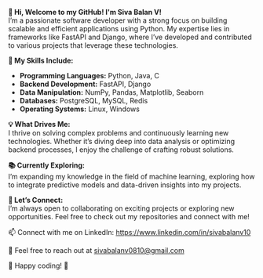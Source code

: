 
**👋 Hi, Welcome to my GitHub! I'm Siva Balan V!**  
I’m a passionate software developer with a strong focus on building scalable and efficient applications using Python. My expertise lies in frameworks like FastAPI and Django, where I’ve developed and contributed to various projects that leverage these technologies.

**🔧 My Skills Include:**  
- **Programming Languages:** Python, Java, C
- **Backend Development:** FastAPI, Django  
- **Data Manipulation:** NumPy, Pandas, Matplotlib, Seaborn  
- **Databases:** PostgreSQL, MySQL, Redis  
- **Operating Systems:** Linux, Windows

**💡 What Drives Me:**  
I thrive on solving complex problems and continuously learning new technologies. Whether it’s diving deep into data analysis or optimizing backend processes, I enjoy the challenge of crafting robust solutions.

**📚 Currently Exploring:**  
I’m expanding my knowledge in the field of machine learning, exploring how to integrate predictive models and data-driven insights into my projects.

**🚀 Let’s Connect:**  
I’m always open to collaborating on exciting projects or exploring new opportunities. Feel free to check out my repositories and connect with me!

📫 Connect with me on LinkedIn: https://www.linkedin.com/in/sivabalanv10

📧 Feel free to reach out at sivabalanv0810@gmail.com

🌟 Happy coding! 🌟
